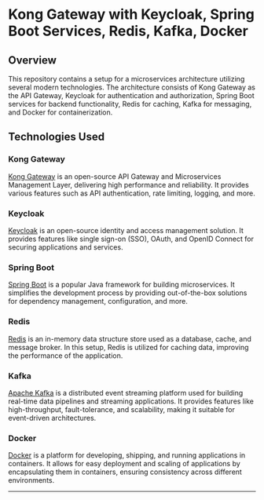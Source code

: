 # Kong Gateway with Keycloak, Spring Boot Services, Redis, Kafka, Docker

## Overview

This repository contains a setup for a microservices architecture utilizing several modern technologies. The
architecture consists of Kong Gateway as the API Gateway, Keycloak for authentication and authorization, Spring Boot
services for backend functionality, Redis for caching, Kafka for messaging, and Docker for containerization.

## Technologies Used

### Kong Gateway

[Kong Gateway](https://konghq.com/kong/) is an open-source API Gateway and Microservices Management Layer, delivering
high performance and reliability. It provides various features such as API authentication, rate limiting, logging, and
more.

### Keycloak

[Keycloak](https://www.keycloak.org/) is an open-source identity and access management solution. It provides features
like single sign-on (SSO), OAuth, and OpenID Connect for securing applications and services.

### Spring Boot

[Spring Boot](https://spring.io/projects/spring-boot) is a popular Java framework for building microservices. It
simplifies the development process by providing out-of-the-box solutions for dependency management, configuration, and
more.

### Redis

[Redis](https://redis.io/) is an in-memory data structure store used as a database, cache, and message broker. In this
setup, Redis is utilized for caching data, improving the performance of the application.

### Kafka

[Apache Kafka](https://kafka.apache.org/) is a distributed event streaming platform used for building real-time data
pipelines and streaming applications. It provides features like high-throughput, fault-tolerance, and scalability,
making it suitable for event-driven architectures.

### Docker

[Docker](https://www.docker.com/) is a platform for developing, shipping, and running applications in containers. It
allows for easy deployment and scaling of applications by encapsulating them in containers, ensuring consistency across
different environments.

---